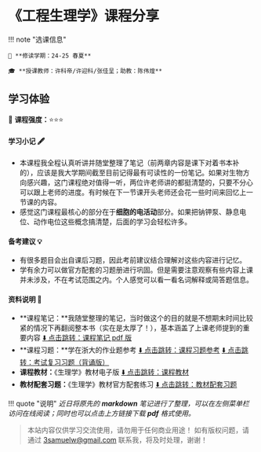 # 《工程生理学》课程分享

!!! note "选课信息"

	🔖 **修读学期：24-25 春夏**
	
	🎓 **授课教师：许科帝/许迎科/张佳呈；助教：陈伟煌**

## 学习体验

🧠 **课程强度：**⭐⭐⭐

#### 学习小记 🖋️

- 本课程我全程认真听讲并随堂整理了笔记（前两章内容是课下对着书本补的），应该是我大学期间截至目前记得最有可读性的一份笔记。如果对生物方向感兴趣，这门课程绝对值得一听，两位许老师讲的都挺清楚的，只要不分心可以跟上老师的进度。有时候在下一节课开头老师还会花一些时间来回忆上一节课的内容。
- 感觉这门课程最核心的部分在于**细胞的电活动**部分。如果把钠钾泵、静息电位、动作电位这些概念搞清楚，后面的学习会轻松许多。

#### 备考建议 💡

- 有很多题目会出自课后习题，因此考前建议结合理解对这些内容进行记忆。
- 学有余力可以做官方配套的习题册进行巩固。但是需要注意观察有些内容上课并未涉及，不在考试范围之内。个人感觉可以看一看名词解释或简答题信息。

#### 资料说明 📎

- **课程笔记：**我随堂整理的笔记，当时做这个的目的就是不想期末时间比较紧的情况下再翻阅整本书（实在是太厚了！），基本涵盖了上课老师提到的重要内容 [⬇️ 点击跳转：课程笔记 pdf 版](notes.pdf)
- **课程习题：**学在浙大的作业题参考 [⬇️ 点击跳转：课程习题参考](exercise.pdf) [⬇️ 点击跳转：考试复习习题（背诵版）](exercise-e.pdf)
- **课程教材：**《生理学》教材电子版 [⬇️ 点击跳转：课程教材](textbook.pdf)
- **教材配套习题：**《生理学》教材官方配套练习 [⬇️ 点击跳转：教材配套习题](textbook-e.pdf)

!!! quote "说明"
	*近日将原先的 **markdown** 笔记进行了整理，可以在左侧菜单栏访问在线阅读；同时也可以点击上方链接下载 **pdf** 格式使用。*

> 本站内容仅供学习交流使用，请勿用于任何商业用途！
如有版权问题，请通过 [3samuelw@gmail.com](mailto:3samuelw@gmail.com) 联系我，将及时处理，谢谢！
